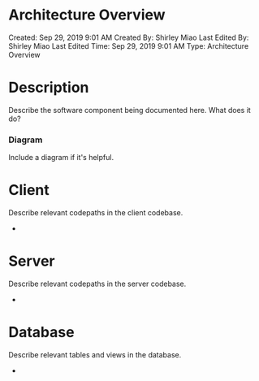 # Architecture Overview

Created: Sep 29, 2019 9:01 AM
Created By: Shirley Miao
Last Edited By: Shirley Miao
Last Edited Time: Sep 29, 2019 9:01 AM
Type: Architecture Overview

# Description

Describe the software component being documented here. What does it do? 

### Diagram

Include a diagram if it's helpful. 

# Client

Describe relevant codepaths in the client codebase. 

- 

# Server

Describe relevant codepaths in the server codebase.  

- 

# Database

Describe relevant tables and views in the database. 

-